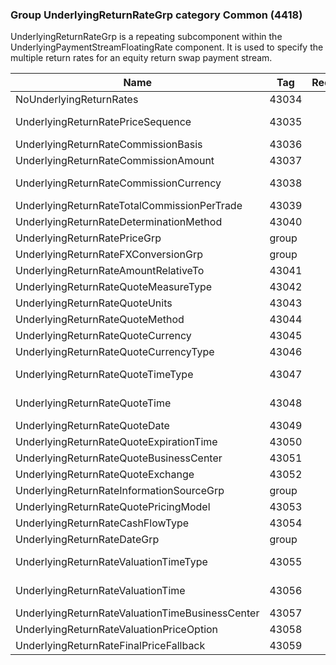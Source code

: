 ### Group UnderlyingReturnRateGrp category Common (4418)

UnderlyingReturnRateGrp is a repeating subcomponent within the UnderlyingPaymentStreamFloatingRate component. It is used to specify the multiple return rates for an equity return swap payment stream.

| Name                                            | Tag   | Req'd | Documentation                                                         |
|-------------------------------------------------|-------|----------|-----------------------------------------------------------------------|
| NoUnderlyingReturnRates                         | 43034 |       |                                                                       |
| UnderlyingReturnRatePriceSequence               | 43035 |       | Required if NoUnderlyingReturnRates(43034) > 0.                       |
| UnderlyingReturnRateCommissionBasis             | 43036 |       |                                                                       |
| UnderlyingReturnRateCommissionAmount            | 43037 |       |                                                                       |
| UnderlyingReturnRateCommissionCurrency          | 43038 |       | If not specified, this is defaulted to the reporting currency.        |
| UnderlyingReturnRateTotalCommissionPerTrade     | 43039 |       |                                                                       |
| UnderlyingReturnRateDeterminationMethod         | 43040 |       |                                                                       |
| UnderlyingReturnRatePriceGrp                    | group |       |                                                                       |
| UnderlyingReturnRateFXConversionGrp             | group |       |                                                                       |
| UnderlyingReturnRateAmountRelativeTo            | 43041 |       |                                                                       |
| UnderlyingReturnRateQuoteMeasureType            | 43042 |       |                                                                       |
| UnderlyingReturnRateQuoteUnits                  | 43043 |       |                                                                       |
| UnderlyingReturnRateQuoteMethod                 | 43044 |       |                                                                       |
| UnderlyingReturnRateQuoteCurrency               | 43045 |       |                                                                       |
| UnderlyingReturnRateQuoteCurrencyType           | 43046 |       |                                                                       |
| UnderlyingReturnRateQuoteTimeType               | 43047 |       | Mutually exclusive with UnderlyingReturnRateQuoteTime(43048).         |
| UnderlyingReturnRateQuoteTime                   | 43048 |       | Mutually exclusive with UnderlyingReturnRateQuoteTimeType(43047).     |
| UnderlyingReturnRateQuoteDate                   | 43049 |       |                                                                       |
| UnderlyingReturnRateQuoteExpirationTime         | 43050 |       |                                                                       |
| UnderlyingReturnRateQuoteBusinessCenter         | 43051 |       |                                                                       |
| UnderlyingReturnRateQuoteExchange               | 43052 |       |                                                                       |
| UnderlyingReturnRateInformationSourceGrp        | group |       |                                                                       |
| UnderlyingReturnRateQuotePricingModel           | 43053 |       |                                                                       |
| UnderlyingReturnRateCashFlowType                | 43054 |       |                                                                       |
| UnderlyingReturnRateDateGrp                     | group |       |                                                                       |
| UnderlyingReturnRateValuationTimeType           | 43055 |       | Mutually exclusive with UnderlyingReturnRateValuationTime(43056)      |
| UnderlyingReturnRateValuationTime               | 43056 |       | Mutually exclusive with UnderlyingReturnRateValuationTimeType(43055). |
| UnderlyingReturnRateValuationTimeBusinessCenter | 43057 |       |                                                                       |
| UnderlyingReturnRateValuationPriceOption        | 43058 |       |                                                                       |
| UnderlyingReturnRateFinalPriceFallback          | 43059 |       |                                                                       |

